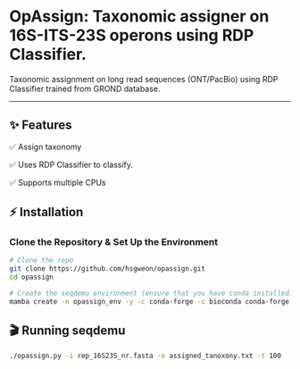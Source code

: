 # OpAssign: Taxonomic assigner on 16S-ITS-23S operons using RDP Classifier.

Taxonomic assignment on long read sequences (ONT/PacBio) using RDP Classifier trained from GROND database.

---

## ✨ Features

✅ Assign taxonomy

✅ Uses RDP Classifier to classify. 

✅ Supports multiple CPUs

## ⚡ Installation

### Clone the Repository & Set Up the Environment

```bash
# Clone the repo
git clone https://github.com/hsgweon/opassign.git
cd opassign

# Create the seqdemu environment (ensure that you have conda installed)
mamba create -n opassign_env -y -c conda-forge -c bioconda conda-forge::biopython conda-forge::psutil progressbar2 
```

## 🎬 Running seqdemu

```bash
./opassign.py -i rep_16S23S_nr.fasta -o assigned_tanoxony.txt -t 100
```

